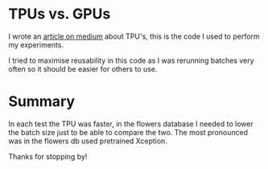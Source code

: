 # TPUs vs. GPUs

I wrote an [article on medium](https://medium.com/@broughton.graham/exploring-google-colabs-tpu-38f819d0cb6c) about TPU's, this is the code I used to perform my experiments.

I tried to maximise reusability in this code as I was rerunning batches very often so it should be easier for others to use.

# Summary
In each test the TPU was faster, in the flowers database I needed to lower the batch size just to be able to compare the two. The most pronounced was in the flowers db used pretrained Xception.

Thanks for stopping by!

